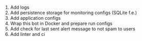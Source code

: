 1. Add logs
2. Add persistence storage for monitoring configs (SQLite f.e.)
3. Add application configs
4. Wrap this bot in Docker and prepare run configs
5. Add check for last sent alert message to not spam to users
6. Add linter and ci